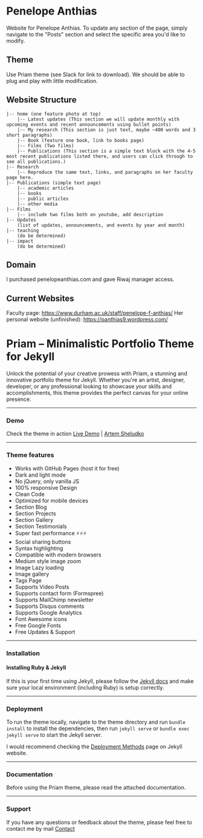 # Penelope Anthias

Website for Penelope Anthias.
To update any section of the page, simply navigate to the "Posts" section and select the specific area you'd like to modify.

## Theme

Use Priam theme (see Slack for link to download). We should be able to plug and play with little modification.

## Website Structure

```
|-- home (one feature photo at top)
    |-- Latest updates (This section we will update monthly with upcoming events and recent announcements using bullet points)
    |-- My research (This section is just text, maybe ~400 words and 3 short paragraphs)
    |-- Book (feature one book, link to books page)
    |-- Films (Two films)
    |-- Publications (This section is a simple text block with the 4-5 most recent publications listed there, and users can click through to see all publications.)
|-- Research  
    |-- Reproduce the same text, links, and paragraphs on her faculty page here.
|-- Publications (simple text page)
    |-- academic articles
    |-- books
    |-- public articles
    |-- other media
|-- Films
    |-- include two films both on youtube, add description
|-- Updates 
    (list of updates, announcements, and events by year and month)
|-- teaching 
    (do be determined)
|-- impact 
    (do be determined)

```

## Domain

I purchased penelopeanthias.com and gave Riwaj manager access.

## Current Websites

Faculty page: https://www.durham.ac.uk/staff/penelope-f-anthias/
Her personal website (unfinished): https://panthias9.wordpress.com/


# Priam – Minimalistic Portfolio Theme for Jekyll

Unlock the potential of your creative prowess with Priam, a stunning and innovative portfolio theme for Jekyll. Whether you're an artist, designer, developer, or any professional looking to showcase your skills and accomplishments, this theme provides the perfect canvas for your online presence.

* * *

### Demo

Check the theme in action [Live Demo](https://priam-jekyll.netlify.app/) |
[Artem Sheludko](https://jekyllthemes.io/developers/artem-sheludko)

* * *

### Theme features

- Works with GitHub Pages (host it for free)
- Dark and light mode
- No jQuery, only vanilla JS
- 100% responsive Design
- Clean Code
- Optimized for mobile devices
- Section Blog
- Section Projects
- Section Gallery
- Section Testimonials
- Super fast performance ⚡⚡⚡
- Social sharing buttons
- Syntax highlighting
- Compatible with modern browsers
- Medium style image zoom
- Image Lazy loading
- Image gallery
- Tags Page
- Supports Video Posts
- Supports contact form (Formspree)
- Supports MailChimp newsletter
- Supports Disqus comments
- Supports Google Analytics
- Font Awesome icons
- Free Google Fonts
- Free Updates & Support

* * *

### Installation

#### Installing Ruby & Jekyll

If this is your first time using Jekyll, please follow the [Jekyll docs](https://jekyllrb.com/docs/installation/) and make sure your local environment (including Ruby) is setup correctly.

* * *

### Deployment

To run the theme locally, navigate to the theme directory and run `bundle install` to install the dependencies, then run `jekyll serve` or `bundle exec jekyll serve` to start the Jekyll server.

I would recommend checking the [Deployment Methods](https://jekyllrb.com/docs/deployment-methods/) page on Jekyll website.

* * *

### Documentation

Before using the Priam theme, please read the attached documentation.

* * *

### Support

<p>If you have any questions or feedback about the theme, please feel free to contact me by mail <a href="mailto:hi.artemsheludko@gmail.com">Contact</a><p>
